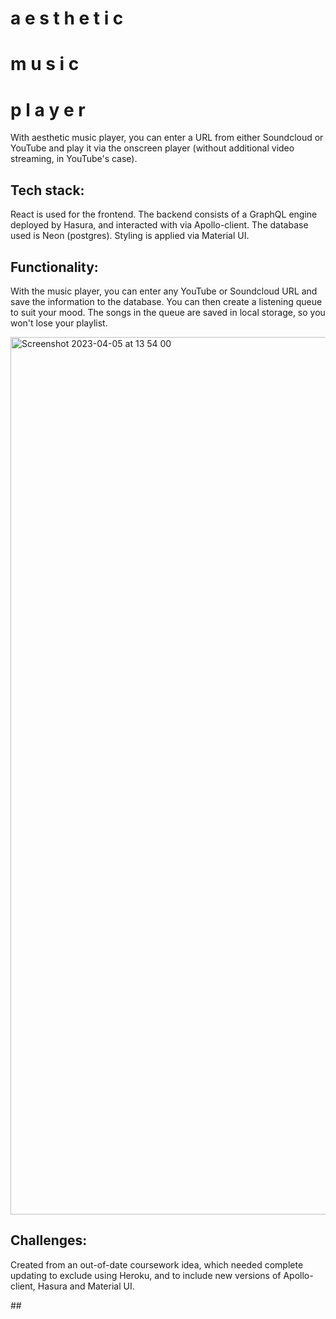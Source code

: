 # a  e  s  t  h  e  t  i  c        
# m  u  s  i  c         
# p  l  a  y  e  r

With aesthetic music player, you can enter a URL from either Soundcloud or YouTube and play it via the onscreen player (without additional video streaming, in YouTube's case).



## Tech stack:

React is used for the frontend. The backend consists of a GraphQL engine deployed by Hasura, and interacted with via Apollo-client. The database used is Neon (postgres).
Styling is applied via Material UI.

## Functionality:

With the music player, you can enter any YouTube or Soundcloud URL and save the information to the database. You can then create a listening queue to suit your mood.
The songs in the queue are saved in local storage, so you won't lose your playlist. 

<img width="1404" alt="Screenshot 2023-04-05 at 13 54 00" src="https://user-images.githubusercontent.com/60020259/230088444-0293619b-02f2-4d24-99be-2a0b500d8e6f.png">


## Challenges:

Created from an out-of-date coursework idea, which needed complete updating to exclude using Heroku, and to include new versions of Apollo-client, Hasura and Material UI. 

## 
